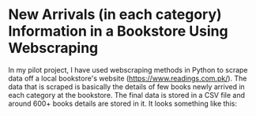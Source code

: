 # New Arrivals (in each category) Information in a Bookstore Using Webscraping

In my pilot project, I have used webscraping methods in Python to scrape data off a local bookstore's website (https://www.readings.com.pk/). The data that is scraped is basically the details of few books newly arrived in each category at the bookstore. The final data is stored in a CSV file and around 600+ books details are stored in it. It looks something like this:


